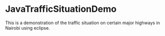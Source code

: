 # JavaTrafficSituationDemo

This is a demonstration of the traffic situation on certain major highways in Nairobi using eclipse.
